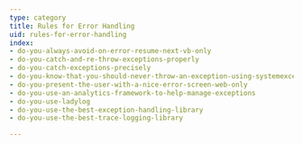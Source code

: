 ```yaml
---
type: category
title: Rules for Error Handling
uid: rules-for-error-handling
index:
- do-you-always-avoid-on-error-resume-next-vb-only
- do-you-catch-and-re-throw-exceptions-properly
- do-you-catch-exceptions-precisely
- do-you-know-that-you-should-never-throw-an-exception-using-systemexception
- do-you-present-the-user-with-a-nice-error-screen-web-only
- do-you-use-an-analytics-framework-to-help-manage-exceptions
- do-you-use-ladylog
- do-you-use-the-best-exception-handling-library
- do-you-use-the-best-trace-logging-library

---
```




